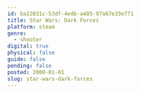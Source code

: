```yaml
---
id: ba22031c-53df-4edb-a485-97a67e33e771
title: Star Wars: Dark Forces
platform: steam
genre:
  - shooter
digital: true
physical: false
guide: false
pending: false
posted: 2000-01-01
slug: star-wars-dark-forces
---
```

